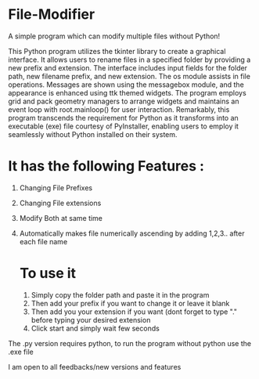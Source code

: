 # File-Modifier
A simple program which can modify multiple files without Python!

This Python program utilizes the tkinter library to create a graphical interface. It allows users to rename files in a specified folder by providing a new prefix and extension. The interface includes input fields for the folder path, new filename prefix, and new extension. The os module assists in file operations. Messages are shown using the messagebox module, and the appearance is enhanced using ttk themed widgets. The program employs grid and pack geometry managers to arrange widgets and maintains an event loop with root.mainloop() for user interaction. Remarkably, this program transcends the requirement for Python as it transforms into an executable (exe) file courtesy of PyInstaller, enabling users to employ it seamlessly without Python installed on their system.

# It has the following Features : 
1. Changing File Prefixes
2. Changing File extensions
3. Modify Both at same time
4. Automatically makes file numerically ascending by adding 1,2,3.. after each file name


   # To use it
   1. Simply copy the folder path and paste it in the program
   2. Then add your prefix if you want to change it or leave it blank
   3. Then add you your extension if you want (dont forget to type "." before typing your desired extension
   4. Click start and simply wait few seconds

The .py version requires python, to run the program without python use the .exe file 


I am open to all feedbacks/new versions and features 

 
  
